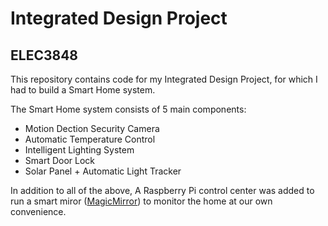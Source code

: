# Integrated Design Project

## ELEC3848

This repository contains code for my Integrated Design Project, for which I had to build a Smart Home system. 

The Smart Home system consists of 5 main components:

- Motion Dection Security Camera
- Automatic Temperature Control
- Intelligent Lighting System
- Smart Door Lock
- Solar Panel + Automatic Light Tracker

In addition to all of the above, A Raspberry Pi control center was added to run a smart miror ([MagicMirror](https://github.com/MichMich/MagicMirror)) to monitor the 
home at our own convenience.
